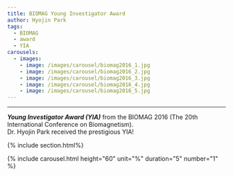 ```yaml
---
title: BIOMAG Young Investigator Award
author: Hyojin Park
tags:
  - BIOMAG
  - award
  - YIA
carousels:
  - images: 
    - image: /images/carousel/biomag2016_1.jpg
    - image: /images/carousel/biomag2016_2.jpg
    - image: /images/carousel/biomag2016_3.jpg
    - image: /images/carousel/biomag2016_4.jpg
    - image: /images/carousel/biomag2016_5.jpg
---
```

---
***Young Investigator Award (YIA)*** from the BIOMAG 2016 (The 20th International Conference on Biomagnetism). <br>
Dr. Hyojin Park received the prestigious YIA! 

{% include section.html%}

{% include carousel.html height="60" unit="%" duration="5" number="1" %}
